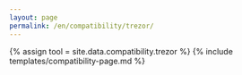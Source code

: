 ```yaml
---
layout: page
permalink: /en/compatibility/trezor/
---
```

{% assign tool = site.data.compatibility.trezor %}
{% include templates/compatibility-page.md %}
